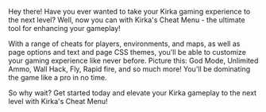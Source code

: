 Hey there! Have you ever wanted to take your Kirka gaming experience to the next level? Well, now you can with Kirka's Cheat Menu - the ultimate tool for enhancing your gameplay!

With a range of cheats for players, environments, and maps, as well as page options and text and page CSS themes, you'll be able to customize your gaming experience like never before. Picture this: God Mode, Unlimited Ammo, Wall Hack, Fly, Rapid fire, and so much more! You'll be dominating the game like a pro in no time.

So why wait? Get started today and elevate your Kirka gameplay to the next level with Kirka's Cheat Menu!
